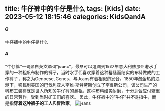 title: 牛仔裤中的牛仔是什么
tags: [Kids]
date: 2023-05-12 18:15:46
categories: KidsQandA
---

##### Q
牛仔裤中的牛仔是什么
##### A
“牛仔裤”一词源自英文单词“jeans”，最早可以追溯到1567年意大利热那亚港水手穿的一种粗帆布制作的裤子，当时水手们喜欢穿着这种粗糙而结实的布料做成的工作裤子，称之为Genoese, Genes，与Jeans有着相似的发音。1850年淘金热的浪潮下，移民到美国的巴伐利亚人李维·斯特劳斯创立了李维斯公司，该公司生产的帆布工装裤就是世人所知的牛仔裤的鼻祖。这种布料结实耐磨，十分适合应付繁重的日常劳作，受到当时矿工们的喜欢。
因此，牛仔裤中的“牛仔”并不是指牛，而是指**穿着这种裤子的工人和冒险家**。
![jeans](jeans.jpg)
